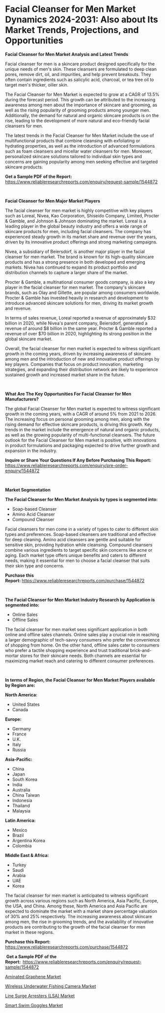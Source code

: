 <p><h1>Facial Cleanser for Men Market Dynamics 2024-2031: Also about Its Market Trends, Projections, and Opportunities</h1></p><p><strong>Facial Cleanser for Men Market Analysis and Latest Trends</strong></p>
<p><p>Facial cleanser for men is a skincare product designed specifically for the unique needs of men's skin. These cleansers are formulated to deep clean pores, remove dirt, oil, and impurities, and help prevent breakouts. They often contain ingredients such as salicylic acid, charcoal, or tea tree oil to target men's thicker, oilier skin.</p><p>The Facial Cleanser for Men Market is expected to grow at a CAGR of 13.5% during the forecast period. This growth can be attributed to the increasing awareness among men about the importance of skincare and grooming, as well as the rising popularity of grooming products among younger men. Additionally, the demand for natural and organic skincare products is on the rise, leading to the development of more natural and eco-friendly facial cleansers for men.</p><p>The latest trends in the Facial Cleanser for Men Market include the use of multifunctional products that combine cleansing with exfoliating or hydrating properties, as well as the introduction of advanced formulations such as foam cleansers and micellar water cleansers for men. Moreover, personalized skincare solutions tailored to individual skin types and concerns are gaining popularity among men seeking effective and targeted skincare products.</p></p>
<p><strong>Get a Sample PDF of the Report:&nbsp;</strong> <a href="https://www.reliableresearchreports.com/enquiry/request-sample/1544872">https://www.reliableresearchreports.com/enquiry/request-sample/1544872</a></p>
<p>&nbsp;</p>
<p><strong>Facial Cleanser for Men Major Market Players</strong></p>
<p><p>The facial cleanser for men market is highly competitive with key players such as Loreal, Nivea, Kao Corporation, Shiseido Company, Limited, Procter & Gamble, and Johnson & Johnson dominating the market. Loreal is a leading player in the global beauty industry and offers a wide range of skincare products for men, including facial cleansers. The company has experienced steady growth in its market share and revenue over the years, driven by its innovative product offerings and strong marketing campaigns.</p><p>Nivea, a subsidiary of Beiersdorf, is another major player in the facial cleanser for men market. The brand is known for its high-quality skincare products and has a strong presence in both developed and emerging markets. Nivea has continued to expand its product portfolio and distribution channels to capture a larger share of the market.</p><p>Procter & Gamble, a multinational consumer goods company, is also a key player in the facial cleanser for men market. The company's skincare brands, such as Olay and Gillette, are popular among consumers worldwide. Procter & Gamble has invested heavily in research and development to introduce advanced skincare solutions for men, driving its market growth and revenue.</p><p>In terms of sales revenue, Loreal reported a revenue of approximately $32 billion in 2020, while Nivea's parent company, Beiersdorf, generated a revenue of around $8 billion in the same year. Procter & Gamble reported a revenue of over $70 billion in 2020, highlighting its strong position in the global skincare market.</p><p>Overall, the facial cleanser for men market is expected to witness significant growth in the coming years, driven by increasing awareness of skincare among men and the introduction of new and innovative product offerings by key players. Companies that focus on product innovation, marketing strategies, and expanding their distribution network are likely to experience sustained growth and increased market share in the future.</p></p>
<p>&nbsp;</p>
<p><strong>What Are The Key Opportunities For Facial Cleanser for Men Manufacturers?</strong></p>
<p><p>The global Facial Cleanser for Men market is expected to witness significant growth in the coming years, with a CAGR of around 5% from 2021 to 2026. The increasing focus on personal grooming among men, along with the rising demand for effective skincare products, is driving this growth. Key trends in the market include the emergence of natural and organic products, as well as the growing popularity of multi-functional cleansers. The future outlook for the Facial Cleanser for Men market is positive, with innovations in product formulations and packaging expected to drive further growth and expansion in the industry.</p></p>
<p><strong>Inquire or Share Your Questions If Any Before Purchasing This Report:</strong> <a href="https://www.reliableresearchreports.com/enquiry/pre-order-enquiry/1544872">https://www.reliableresearchreports.com/enquiry/pre-order-enquiry/1544872</a></p>
<p>&nbsp;</p>
<p><strong>Market Segmentation</strong></p>
<p><strong>The Facial Cleanser for Men Market Analysis by types is segmented into:</strong></p>
<p><ul><li>Soap-based Cleanser</li><li>Amino Acid Cleanser</li><li>Compound Cleanser</li></ul></p>
<p><p>Facial cleansers for men come in a variety of types to cater to different skin types and preferences. Soap-based cleansers are traditional and effective for deep cleaning. Amino acid cleansers are gentle and suitable for sensitive skin, providing hydration while cleansing. Compound cleansers combine various ingredients to target specific skin concerns like acne or aging. Each market type offers unique benefits and caters to different needs, making it essential for men to choose a facial cleanser that suits their skin type and concerns.</p></p>
<p><strong>Purchase this Report:&nbsp;</strong><a href="https://www.reliableresearchreports.com/purchase/1544872">https://www.reliableresearchreports.com/purchase/1544872</a></p>
<p>&nbsp;</p>
<p><strong>The Facial Cleanser for Men Market Industry Research by Application is segmented into:</strong></p>
<p><ul><li>Online Sales</li><li>Offline Sales</li></ul></p>
<p><p>The facial cleanser for men market sees significant application in both online and offline sales channels. Online sales play a crucial role in reaching a larger demographic of tech-savvy consumers who prefer the convenience of shopping from home. On the other hand, offline sales cater to consumers who prefer a tactile shopping experience and trust traditional brick-and-mortar stores for their skincare needs. Both channels are essential for maximizing market reach and catering to different consumer preferences.</p></p>
<p>&nbsp;</p>
<p><strong>In terms of Region, the Facial Cleanser for Men Market Players available by Region are:</strong></p>
<p>
    <p> <strong> North America: </strong>
        <ul>
            <li>United States</li>
            <li>Canada</li>
        </ul>
        </p> 
    <p> <strong> Europe: </strong>
        <ul>
            <li>Germany</li>
            <li>France</li>
            <li>U.K.</li>
            <li>Italy</li>
            <li>Russia</li>
        </ul>
        </p> 
    <p> <strong> Asia-Pacific: </strong>
        <ul>
            <li>China</li>
            <li>Japan</li>
            <li>South Korea</li>
            <li>India</li>
            <li>Australia</li>
            <li>China Taiwan</li>
            <li>Indonesia</li>
            <li>Thailand</li>
            <li>Malaysia</li>
        </ul>
        </p> 
    <p> <strong> Latin America: </strong>
        <ul>
            <li>Mexico</li>
            <li>Brazil</li>
            <li>Argentina Korea</li>
            <li>Colombia</li>
        </ul>
        </p> 
    <p> <strong> Middle East & Africa: </strong>
        <ul>
            <li>Turkey</li>
            <li>Saudi</li>
            <li>Arabia</li>
            <li>UAE</li>
            <li>Korea</li>
        </ul>
    </p>
    </p>
<p><p>The facial cleanser for men market is anticipated to witness significant growth across various regions such as North America, Asia Pacific, Europe, the USA, and China. Among these, North America and Asia Pacific are expected to dominate the market with a market share percentage valuation of 30% and 25% respectively. The increasing awareness about skincare among men, the rise in grooming trends, and the availability of innovative products are contributing to the growth of the facial cleanser for men market in these regions.</p></p>
<p><strong>Purchase this Report: </strong><a href="https://www.reliableresearchreports.com/purchase/1544872">https://www.reliableresearchreports.com/purchase/1544872</a></p>
<p>&nbsp;<strong>Get a Sample PDF of the Report:&nbsp;&nbsp;</strong><a href="https://www.reliableresearchreports.com/enquiry/request-sample/1544872">https://www.reliableresearchreports.com/enquiry/request-sample/1544872</a></p>
<p><strong></strong></p>
<p><p><a href="https://issuu.com/reportprime-2/docs/aminated-graphene-market-size-2030.pptx">Aminated Graphene Market</a></p><p><a href="https://github.com/biheemgalvinlouises6hokrh3h/Market-Research-Report-List-1/blob/main/wireless-underwater-fishing-camera-market.md">Wireless Underwater Fishing Camera Market</a></p><p><a href="https://issuu.com/reportprime-2/docs/line-surge-arresters-lsa-market-size-2030.pptx">Line Surge Arresters (LSA) Market</a></p><p><a href="https://github.com/guneycigdem35/Market-Research-Report-List-2/blob/main/smart-swim-goggles-market.md">Smart Swim Goggles Market</a></p></p>